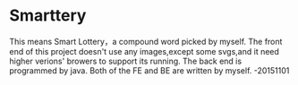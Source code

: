 # Smarttery
This means Smart Lottery，a compound word picked by myself.
The front end of this project doesn't use any images,except some svgs,and it need higher verions' browers to support its running.
The back end is programmed by java.
Both of the FE and BE are written by myself.
-20151101
